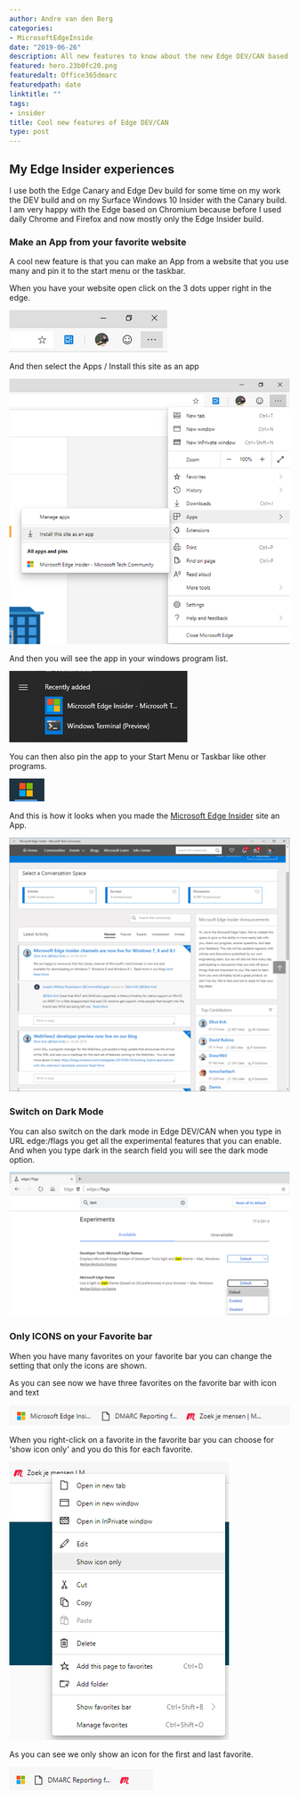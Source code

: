```yaml
---
author: Andre van den Berg
categories:
- MicrosoftEdgeInside
date: "2019-06-26"
description: All new features to know about the new Edge DEV/CAN based on Chromium
featured: hero.23b0fc20.png
featuredalt: Office365dmarc
featuredpath: date
linktitle: ""
tags:
- insider
title: Cool new features of Edge DEV/CAN
type: post
---
```


## My Edge Insider experiences

I use both the Edge Canary and Edge Dev build for some time on my work the DEV build and on my Surface Windows 10 Insider with the Canary build. I am very happy with the Edge based on Chromium because before I used daily Chrome and Firefox and now mostly only the Edge Insider build.

### Make an App from your favorite website

A cool new feature is that you can make an App from a website that you use many and pin it to the start menu or the taskbar.

When you have your website open click on the 3 dots upper right in the edge.

![edge-01](images/EDGE-DEV-CAN-001.png "edge-01")

And then select the Apps / Install this site as an app

![edge-02](images/EDGE-DEV-CAN-002.png "edge-02")

And then you will see the app in your windows program list.

![edge-03](images/EDGE-DEV-CAN-003.png "edge-03")

You can then also pin the app to your Start Menu or Taskbar like other programs.

![edge-04](images/EDGE-DEV-CAN-004.png "edge-04")

And this is how it looks when you made the [Microsoft Edge Insider](https://techcommunity.microsoft.com/t5/Microsoft-Edge-Insider/ct-p/MicrosoftEdgeInsider) site an App.

![edge-05](images/EDGE-DEV-CAN-005.png "edge-05")

### Switch on Dark Mode

You can also switch on the dark mode in Edge DEV/CAN when you type in URL edge:/flags you get all the experimental features that you can enable. And when you type dark in the search field you will see the dark mode option.

![edge-10](images/EDGE-DEV-CAN-010.png "edge-10")

### Only ICONS on your Favorite bar

When you have many favorites on your favorite bar you can change the setting that only the icons are shown.

As you can see now we have three favorites on the favorite bar with icon and text

![edge-20](images/EDGE-DEV-CAN-020.png "edge-20")

When you right-click on a favorite in the favorite bar you can choose for 'show icon only' and you do this for each favorite.

![edge-21](images/EDGE-DEV-CAN-021.png "edge-21")

As you can see we only show an icon for the first and last favorite.

![edge-22](images/EDGE-DEV-CAN-022.png "edge-22")
